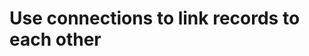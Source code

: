 # Use connections to link records to each other

<!-- https://docs.microsoft.com/en-us/dynamics365/customer-engagement/developer/connection-entities -->